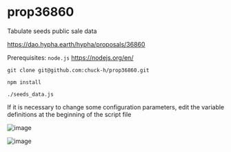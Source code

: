 # prop36860
Tabulate seeds public sale data

https://dao.hypha.earth/hypha/proposals/36860

Prerequisites: `node.js` https://nodejs.org/en/ 


```
git clone git@github.com:chuck-h/prop36860.git 
```
```
npm install
```
```
./seeds_data.js
```

If it is necessary to change some configuration parameters, edit the variable definitions at the beginning of the script file

![image](https://user-images.githubusercontent.com/2141014/197373736-2e31175b-98a0-4123-bc68-ec3b07cbf8e5.png)

![image](https://user-images.githubusercontent.com/2141014/197374011-8651320a-015b-4b70-883f-8e936e6615ea.png)
